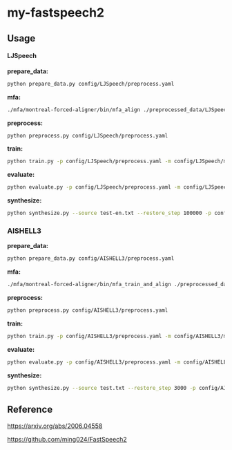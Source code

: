 # my-fastspeech2

## Usage

#### LJSpeech

**prepare_data:**
```bash
python prepare_data.py config/LJSpeech/preprocess.yaml
```

**mfa:**
```bash
./mfa/montreal-forced-aligner/bin/mfa_align ./preprocessed_data/LJSpeech/data ./mytext/lexicon/librispeech-lexicon.txt english ./preprocessed_data/LJSpeech/textgrid
```

**preprocess:**
```bash
python preprocess.py config/LJSpeech/preprocess.yaml
```

**train:**
```bash
python train.py -p config/LJSpeech/preprocess.yaml -m config/LJSpeech/model.yaml -t config/LJSpeech/train.yaml
```

**evaluate:**
```bash
python evaluate.py -p config/LJSpeech/preprocess.yaml -m config/LJSpeech/model.yaml -t config/LJSpeech/train.yaml
```

**synthesize:**
```bash
python synthesize.py --source test-en.txt --restore_step 100000 -p config/LJSpeech/preprocess.yaml -m config/LJSpeech/model.yaml -t config/LJSpeech/train.yaml
```

### AISHELL3

**prepare_data:**
```bash
python prepare_data.py config/AISHELL3/preprocess.yaml
```

**mfa:**
```bash
./mfa/montreal-forced-aligner/bin/mfa_train_and_align ./preprocessed_data/AISHELL3/data ./mytext/lexicon/pinyin-lexicon-r.txt ./preprocessed_data/AISHELL3/textgrid
```

**preprocess:**
```bash
python preprocess.py config/AISHELL3/preprocess.yaml
```

**train:**
```bash
python train.py -p config/AISHELL3/preprocess.yaml -m config/AISHELL3/model.yaml -t config/AISHELL3/train.yaml
```

**evaluate:**
```bash
python evaluate.py -p config/AISHELL3/preprocess.yaml -m config/AISHELL3/model.yaml -t config/AISHELL3/train.yaml
```

**synthesize:**
```bash
python synthesize.py --source test.txt --restore_step 3000 -p config/AISHELL3/preprocess.yaml -m config/AISHELL3/model.yaml -t config/AISHELL3/train.yaml
```

## Reference

https://arxiv.org/abs/2006.04558

https://github.com/ming024/FastSpeech2